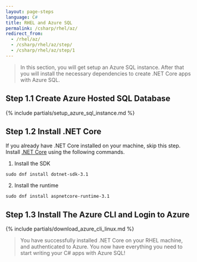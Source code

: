 ```yaml
---
layout: page-steps
language: C#
title: RHEL and Azure SQL
permalink: /csharp/rhel/az/
redirect_from:
  - /rhel/az/
  - /csharp/rhel/az/step/
  - /csharp/rhel/az/step/1
---
```


> In this section, you will get setup an Azure SQL instance. After that you will install the necessary dependencies to create .NET Core apps with Azure SQL.

## Step 1.1 Create Azure Hosted SQL Database

{% include partials/setup_azure_sql_instance.md %}

## Step 1.2 Install .NET Core

If you already have .NET Core installed on your machine, skip this step. Install [.NET Core](https://docs.microsoft.com/en-us/dotnet/core/install/linux-rhel) using the following commands.

1.  Install the SDK

```terminal
sudo dnf install dotnet-sdk-3.1
```

2. Install the runtime

```terminal
sudo dnf install aspnetcore-runtime-3.1
```


## Step 1.3 Install The Azure CLI and Login to Azure

{% include partials/download_azure_cli_linux.md %}

> You have successfully installed .NET Core on your RHEL machine, and authenticated to Azure. You now have everything you need to start writing your C# apps with Azure SQL!
